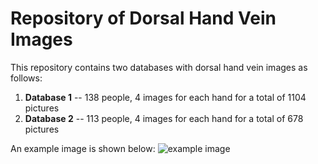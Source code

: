 # Repository of Dorsal Hand Vein Images
This repository contains two databases with dorsal hand vein images as follows:

1. **Database 1** -- 138 people, 4 images for each hand for a total of 1104 pictures
2. **Database 2** -- 113 people, 4 images for each hand for a total of 678 pictures

An example image is shown below:
![example image](https://github.com/wilchesf/dorsalhandveins/blob/main/DorsalHandVeins_DB1_png/person_054_db1_L1.png)


